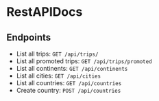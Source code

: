 # RestAPIDocs

## Endpoints

* List all trips: `GET /api/trips/`
* List all promoted trips: `GET /api/trips/promoted`
* List all continents: `GET /api/continents`
* List all cities: `GET /api/cities`
* List all countries: `GET /api/countries`
* Create country: `POST /api/countries`
